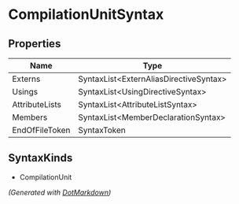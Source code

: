 # CompilationUnitSyntax

## Properties

| Name           | Type                                    |
| -------------- | --------------------------------------- |
| Externs        | SyntaxList\<ExternAliasDirectiveSyntax> |
| Usings         | SyntaxList\<UsingDirectiveSyntax>       |
| AttributeLists | SyntaxList\<AttributeListSyntax>        |
| Members        | SyntaxList\<MemberDeclarationSyntax>    |
| EndOfFileToken | SyntaxToken                             |

## SyntaxKinds

* CompilationUnit

*\(Generated with [DotMarkdown](http://github.com/JosefPihrt/DotMarkdown)\)*